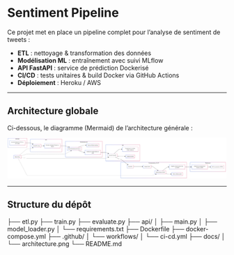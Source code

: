 # Sentiment Pipeline

Ce projet met en place un pipeline complet pour l’analyse de sentiment de tweets :
- **ETL** : nettoyage & transformation des données
- **Modélisation ML** : entraînement avec suivi MLflow
- **API FastAPI** : service de prédiction Dockerisé
- **CI/CD** : tests unitaires & build Docker via GitHub Actions
- **Déploiement** : Heroku / AWS

---

## Architecture globale

Ci-dessous, le diagramme (Mermaid) de l’architecture générale :

![Architecture du pipeline](docs/architecture.png)

---

## Structure du dépôt

├── etl.py
├── train.py
├── evaluate.py
├── api/
│ ├── main.py
│ ├── model_loader.py
│ └── requirements.txt
├── Dockerfile
├── docker-compose.yml
├── .github/
│ └── workflows/
│ └── ci-cd.yml
├── docs/
│ └── architecture.png
└── README.md